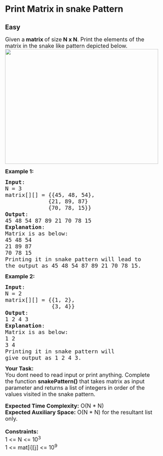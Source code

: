 # Print Matrix in snake Pattern
## Easy
<div class="problems_problem_content__Xm_eO"><p><span style="font-size: 18px;">Given a<strong>&nbsp;matrix&nbsp;</strong>of size<strong> N x N</strong>. Print the elements of the matrix in the snake like pattern depicted below.<br><img style="height: 375px; width: 500px;" src="https://contribute.geeksforgeeks.org/wp-content/uploads/snake-pattern.jpg" alt=""></span></p>
<p><span style="font-size: 18px;"><strong>Example 1:</strong></span></p>
<pre style="position: relative;"><span style="font-size: 18px;"><strong>Input</strong>:
N = 3 
matrix[][] = {{45, 48, 54},
&nbsp;            {21, 89, 87}
&nbsp;            {70, 78, 15}}
<strong>Output</strong>: <br>45 48 54 87 89 21 70 78 15&nbsp;
<strong>Explanation</strong>:
Matrix is as below:
45 48 54
21 89 87
70 78 15
Printing it in snake pattern will lead to 
the output as 45 48 54 87 89 21 70 78 15.</span><div class="open_grepper_editor" title="Edit &amp; Save To Grepper"></div></pre>
<p><span style="font-size: 18px;"><strong>Example 2:</strong></span></p>
<pre style="position: relative;"><span style="font-size: 18px;"><strong>Input</strong>:
N = 2
matrix[][] = {{1, 2},
&nbsp;             {3, 4}}
<strong>Output</strong>: <br>1 2 4 3
<strong>Explanation</strong>:
Matrix is as below:
1 2&nbsp;
3 4
Printing it in snake pattern will 
give output as 1 2 4 3.</span><div class="open_grepper_editor" title="Edit &amp; Save To Grepper"></div></pre>
<p><span style="font-size: 18px;"><strong>Your Task:</strong></span><br><span style="font-size: 18px;">You dont need to read input or print anything. Complete the function <strong>snakePattern()</strong> that takes matrix as input parameter and returns a list of integers in order of the values visited in the snake pattern.&nbsp;</span><br><br><span style="font-size: 18px;"><strong>Expected Time Complexity:</strong> O(N * N)<br><strong>Expected Auxiliary Space:</strong> O(N * N) for the resultant list only.<br><br><strong>Constraints:</strong><br>1 &lt;= N &lt;= 10<sup>3</sup><br>1 &lt;= mat[i][j] &lt;= 10<sup>9</sup></span></p></div>
